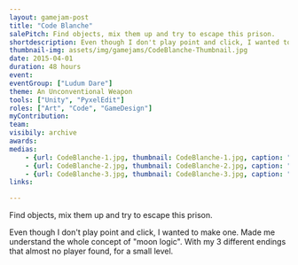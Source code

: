 ```yaml
---
layout: gamejam-post
title: "Code Blanche"
salePitch: Find objects, mix them up and try to escape this prison.
shortdescription: Even though I don't play point and click, I wanted to make one...
thumbnail-img: assets/img/gamejams/CodeBlanche-Thumbnail.jpg
date: 2015-04-01
duration: 48 hours
event: 
eventGroup: ["Ludum Dare"]
theme: An Unconventional Weapon
tools: ["Unity", "PyxelEdit"]
roles: ["Art", "Code", "GameDesign"]
myContribution: 
team: 
visibily: archive
awards: 
medias: 
    - {url: CodeBlanche-1.jpg, thumbnail: CodeBlanche-1.jpg, caption: "Starting jail cell."}
    - {url: CodeBlanche-2.jpg, thumbnail: CodeBlanche-2.jpg, caption: "Breaking the light bulb gives the item that allows to lockpick."}
    - {url: CodeBlanche-3.jpg, thumbnail: CodeBlanche-3.jpg, caption: "Picking up the Swiss Knife, a tool to transform other items."}
links: 

---
```

Find objects, mix them up and try to escape this prison.

Even though I don't play point and click, I wanted to make one. Made me understand the whole concept of \"moon logic\". With my 3 different endings that almost no player found, for a small level.